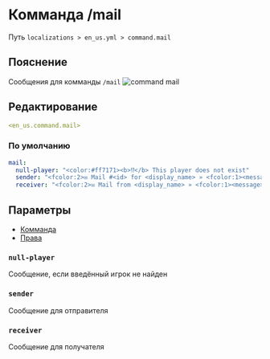 # Комманда /mail
Путь `localizations > en_us.yml > command.mail`

## Пояснение
Сообщения для комманды `/mail`
![command mail](/commandmail.png)

## Редактирование
```yaml
<en_us.command.mail>
```

### По умолчанию
```yaml
mail:
  null-player: "<color:#ff7171><b>⁉</b> This player does not exist"
  sender: "<fcolor:2>✉ Mail #<id> for <display_name> » <fcolor:1><message>"
  receiver: "<fcolor:2>✉ Mail from <display_name> » <fcolor:1><message>"
```

## Параметры

- [Комманда](/docs/command/mail/)
- [Права](/docs/permission/command/mail/)

### `null-player`

Сообщение, если введённый игрок не найден

### `sender`

Сообщение для отправителя

### `receiver`

Сообщение для получателя


